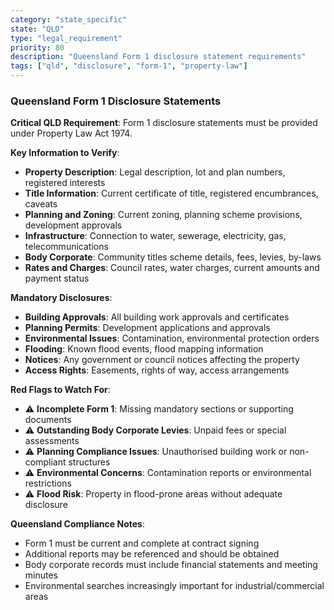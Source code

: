 ```yaml
---
category: "state_specific"
state: "QLD"
type: "legal_requirement"
priority: 80
description: "Queensland Form 1 disclosure statement requirements"
tags: ["qld", "disclosure", "form-1", "property-law"]
---
```


### Queensland Form 1 Disclosure Statements

**Critical QLD Requirement**: Form 1 disclosure statements must be provided under Property Law Act 1974.

**Key Information to Verify**:
- **Property Description**: Legal description, lot and plan numbers, registered interests
- **Title Information**: Current certificate of title, registered encumbrances, caveats
- **Planning and Zoning**: Current zoning, planning scheme provisions, development approvals
- **Infrastructure**: Connection to water, sewerage, electricity, gas, telecommunications
- **Body Corporate**: Community titles scheme details, fees, levies, by-laws
- **Rates and Charges**: Council rates, water charges, current amounts and payment status

**Mandatory Disclosures**:
- **Building Approvals**: All building work approvals and certificates
- **Planning Permits**: Development applications and approvals
- **Environmental Issues**: Contamination, environmental protection orders
- **Flooding**: Known flood events, flood mapping information
- **Notices**: Any government or council notices affecting the property
- **Access Rights**: Easements, rights of way, access arrangements

**Red Flags to Watch For**:
- ⚠️ **Incomplete Form 1**: Missing mandatory sections or supporting documents
- ⚠️ **Outstanding Body Corporate Levies**: Unpaid fees or special assessments
- ⚠️ **Planning Compliance Issues**: Unauthorised building work or non-compliant structures  
- ⚠️ **Environmental Concerns**: Contamination reports or environmental restrictions
- ⚠️ **Flood Risk**: Property in flood-prone areas without adequate disclosure

**Queensland Compliance Notes**:
- Form 1 must be current and complete at contract signing
- Additional reports may be referenced and should be obtained
- Body corporate records must include financial statements and meeting minutes
- Environmental searches increasingly important for industrial/commercial areas